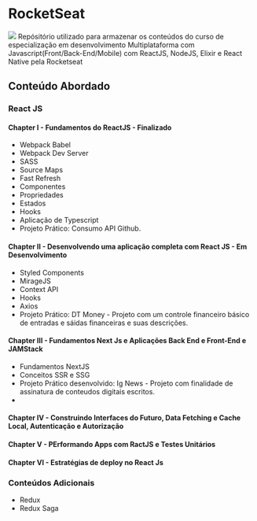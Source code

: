 # RocketSeat
<img src="https://github.com/k3n3dfelix/RocketSeat/blob/main/logo_rocketseat.jpeg" />
Repósitório utilizado para armazenar os conteúdos do curso de especialização em desenvolvimento Multiplataforma com Javascript(Front/Back-End/Mobile) com ReactJS, NodeJS, Elixir e React Native pela Rocketseat

## Conteúdo Abordado
### React JS
#### Chapter I - Fundamentos do ReactJS - Finalizado
- Webpack Babel
- Webpack Dev Server
- SASS
- Source Maps
- Fast Refresh
- Componentes
- Propriedades
- Estados
- Hooks
- Aplicação de Typescript
- Projeto Prático: Consumo API Github.
#### Chapter II - Desenvolvendo uma aplicação completa com React JS - Em Desenvolvimento
- Styled Components
- MirageJS
- Context API
- Hooks
- Axios
- Projeto Prático: DT Money - Projeto com um controle financeiro básico de entradas e sáidas financeiras e suas descrições.

#### Chapter III - Fundamentos Next Js e Aplicações Back End e Front-End e JAMStack
- Fundamentos NextJS
- Conceitos SSR e SSG
- Projeto Prático desenvolvido: Ig News - Projeto com finalidade de assinatura de conteudos digitais escritos.
- 
#### Chapter IV - Construindo Interfaces do Futuro, Data Fetching e Cache Local, Autenticação e Autorização
#### Chapter V - PErformando Apps com RactJS  e Testes Unitários
#### Chapter VI - Estratégias de deploy no React Js

### Conteúdos Adicionais
- Redux
- Redux Saga


